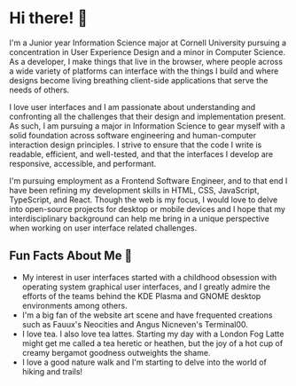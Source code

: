 # Hi there! 👋

I'm a Junior year Information Science major at Cornell University pursuing a concentration in User Experience Design and a minor in Computer Science. As a developer, I make things that live in the browser, where people across a wide variety of platforms can interface with the things I build and where designs become living breathing client-side applications that serve the needs of others.

I love user interfaces and I am passionate about understanding and confronting all the challenges that their design and implementation present. As such, I am pursuing a major in Information Science to gear myself with a solid foundation across software engineering and human-computer interaction design principles. I strive to ensure that the code I write is readable, efficient, and well-tested, and that the interfaces I develop are responsive, accessible, and performant.

I'm pursuing employment as a Frontend Software Engineer, and to that end I have been refining my development skills in HTML, CSS, JavaScript, TypeScript, and React. Though the web is my focus, I would love to delve into open-source projects for desktop or mobile devices and I hope that my interdisciplinary background can help me bring in a unique perspective when working on user interface related challenges.

## Fun Facts About Me 👾

- My interest in user interfaces started with a childhood obsession with operating system graphical user interfaces, and I greatly admire the efforts of the teams behind the KDE Plasma and GNOME desktop environments among others.
- I'm a big fan of the website art scene and have frequented creations such as Fauux's Neocities and Angus Nicneven's Terminal00.
- I love tea. I also love tea lattes. Starting my day with a London Fog Latte might get me called a tea heretic or heathen, but the joy of a hot cup of creamy bergamot goodness outweights the shame.
- I love a good nature walk and I'm starting to delve into the world of hiking and trails!
